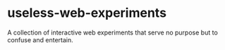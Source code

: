 # useless-web-experiments
A collection of interactive web experiments that serve no purpose but to confuse and entertain.
